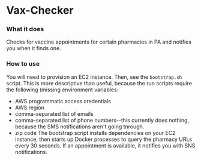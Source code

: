 # Vax-Checker

### What it does
Checks for vaccine appointments for certain pharmacies in PA and notifies you when it finds one.

### How to use
You will need to provision an EC2 instance. Then, see the `bootstrap.sh` script. This is more descriptive than useful, because the run scripts require the following (missing environment variables:
  * AWS programmatic access credentials
  * AWS region
  * comma-separated list of emails
  * comma-separated list of phone numbers--this currently does nothing, because the SMS notifications aren't going tnrough.
  * zip code
The bootstrap script installs dependencies on your EC2 instance, then starts up Docker processes to query the pharmacy URLs every 30 seconds. If an appointment is available, it notifies you with SNS notifications.
